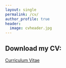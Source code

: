 ```yaml
---
layout: single
permalink: /cv/
author_profile: true
header: 
  image: cvheader.jpg
---
```


## Download my CV:

<div markdown="0"><a href="https://elinck.github.io/_pages/elinck_CV_050616.pdf" class="btn">Curriculum Vitae</a></div>
